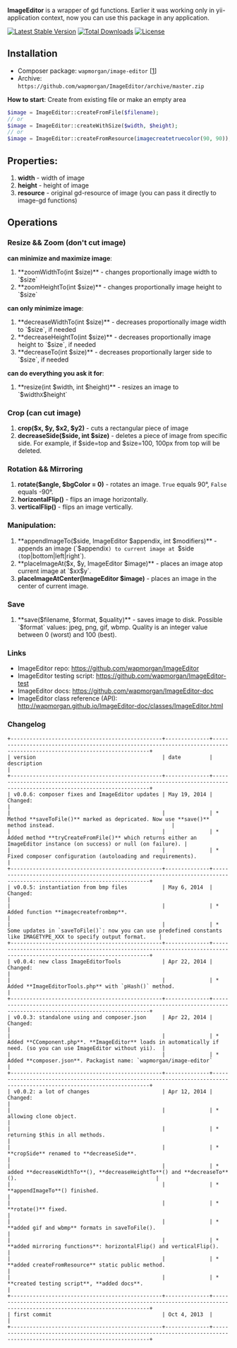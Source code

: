 **ImageEditor** is a wrapper of gd functions.
Earlier it was working only in yii-application context, now you can use this package in any application.

[![Latest Stable Version](https://poser.pugx.org/wapmorgan/image-editor/v/stable)](https://packagist.org/packages/wapmorgan/image-editor)
[![Total Downloads](https://poser.pugx.org/wapmorgan/image-editor/downloads)](https://packagist.org/packages/wapmorgan/image-editor)
[![License](https://poser.pugx.org/wapmorgan/image-editor/license)](https://packagist.org/packages/wapmorgan/image-editor)

## Installation
* Composer package: `wapmorgan/image-editor` [[1](https://packagist.org/packages/wapmorgan/image-editor)]
* Archive: `https://github.com/wapmorgan/ImageEditor/archive/master.zip`

**How to start**:
Create from existing file or make an empty area
```php
$image = ImageEditor::createFromFile($filename);
// or
$image = ImageEditor::createWithSize($width, $height);
// or
$image = ImageEditor::createFromResource(imagecreatetruecolor(90, 90));
```

## Properties:
1. **width** - width of image
2. **height** - height of image
3. **resource** - original gd-resource of image (you can pass it directly to image-gd functions)

## Operations
### Resize && Zoom (don't cut image)
**can minimize and maximize image**:

1. **zoomWidthTo(int $size)** - changes proportionally image width to `$size`
2. **zoomHeightTo(int $size)** - changes proportionally image height to `$size`

**can only minimize image**:

1. **decreaseWidthTo(int $size)** - decreases proportionally image width to `$size`, if needed
2. **decreaseHeightTo(int $size)** - decreases proportionally image height to `$size`, if needed
3. **decreaseTo(int $size)** - decreases proportionally larger side to `$size`, if needed

**can do everything you ask it for**:

1. **resize(int $width, int $height)** - resizes an image to `$width` X `$height`

### Crop (can cut image)
1. **crop($x, $y, $x2, $y2)** - cuts a rectangular piece of image
2. **decreaseSide($side, int $size)** - deletes a piece of image from specific side. For example, if $side=top and $size=100, 100px from top will be deleted.

### Rotation && Mirroring
1. **rotate($angle, $bgColor = 0)** - rotates an image. `True` equals 90°, `False` equals -90°.
2. **horizontalFlip()** - flips an image horizontally.
3. **verticalFlip()** - flips an image vertically.

### Manipulation:
1. **appendImageTo($side, ImageEditor $appendix, int $modifiers)** - appends an image (`$appendix`) to current image at `$side` (`top|bottom|left|right`).
2. **placeImageAt($x, $y, ImageEditor $image)** - places an image atop current image at `$x` X `$y`.
3. **placeImageAtCenter(ImageEditor $image)** - places an image in the center of current image.

### Save
1. **save($filename, $format, $quality)** - saves image to disk.
Possible `$format` values: jpeg, png, gif, wbmp.
Quality is an integer value between 0 (worst) and 100 (best).

### Links
* ImageEditor repo: https://github.com/wapmorgan/ImageEditor
* ImageEditor testing script: https://github.com/wapmorgan/ImageEditor-test
* ImageEditor docs: https://github.com/wapmorgan/ImageEditor-doc
* ImageEditor class reference (API): http://wapmorgan.github.io/ImageEditor-doc/classes/ImageEditor.html
 
### Changelog

```
+------------------------------------------------+--------------+------------------------------------------------------------------------------------------------------------------------+
| version                                        | date         | description                                                                                                            |
+------------------------------------------------+--------------+------------------------------------------------------------------------------------------------------------------------+
| v0.0.6: composer fixes and ImageEditor updates | May 19, 2014 | Changed:                                                                                                               |
|                                                |              | * Method **saveToFile()** marked as depricated. Now use **save()** method instead.                                     |
|                                                |              | * Added method **tryCreateFromFile()** which returns either an ImageEditor instance (on success) or null (on failure). |
|                                                |              | * Fixed composer configuration (autoloading and requirements).                                                         |
+------------------------------------------------+--------------+------------------------------------------------------------------------------------------------------------------------+
| v0.0.5: instantiation from bmp files           | May 6, 2014  | Changed:                                                                                                               |
|                                                |              | * Added function **imagecreatefrombmp**.                                                                               |
|                                                |              | * Some updates in `saveToFile()`: now you can use predefined constants like IMAGETYPE_XXX to specify output format.    |
+------------------------------------------------+--------------+------------------------------------------------------------------------------------------------------------------------+
| v0.0.4: new class ImageEditorTools             | Apr 22, 2014 | Changed:                                                                                                               |
|                                                |              | * Added **ImageEditorTools.php** with `pHash()` method.                                                                |
+------------------------------------------------+--------------+------------------------------------------------------------------------------------------------------------------------+
| v0.0.3: standalone using and composer.json     | Apr 22, 2014 | Changed:                                                                                                               |
|                                                |              | * Added **CComponent.php**. **ImageEditor** loads in automatically if need. (so you can use ImageEditor without yii).  |
|                                                |              | * Added **composer.json**. Packagist name: `wapmorgan/image-editor`                                                    |
+------------------------------------------------+--------------+------------------------------------------------------------------------------------------------------------------------+
| v0.0.2: a lot of changes                       | Apr 12, 2014 | Changed:                                                                                                               |
|                                                |              | * allowing clone object.                                                                                               |
|                                                |              | * returning $this in all methods.                                                                                      |
|                                                |              | * **cropSide** renamed to **decreaseSide**.                                                                            |
|                                                |              | * added **decreaseWidthTo**(), **decreaseHeightTo**() and **decreaseTo**().                                            |
|                                                |              | * **appendImageTo**() finished.                                                                                        |
|                                                |              | * **rotate()** fixed.                                                                                                  |
|                                                |              | * **added gif and wbmp** formats in saveToFile().                                                                      |
|                                                |              | * **added mirroring functions**: horizontalFlip() and verticalFlip().                                                  |
|                                                |              | * **added createFromResource** static public method.                                                                   |
|                                                |              | * **created testing script**, **added docs**.                                                                          |
+------------------------------------------------+--------------+------------------------------------------------------------------------------------------------------------------------+
| first commit                                   | Oct 4, 2013  |                                                                                                                        |
+------------------------------------------------+--------------+------------------------------------------------------------------------------------------------------------------------+
```
